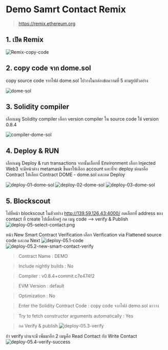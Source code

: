 # Demo Samrt Contact Remix 
> https://remix.ethereum.org


## 1. เปิด Remix
![Remix-copy-code](pic/01-Remix-copy-code.png)

## 2. copy code จาก dome.sol
copy source code จากไฟล์ dome.sol ไปวางในกล่องข้อความที่ 5 ตามรูปตัวอย่าง

![dome-sol](pic/02-dome-sol.png)

## 3. Solidity compiler
เลือกเมนู Solidity compiler เลือก version compiler ใน source code ใช้ version 0.8.4

![compiler-dome-sol](pic/03-compiler-dome-sol.png)

## 4. Deploy & RUN
เลือกเมนู Deploy & run transactions จากนั้นเลือกที่ Environment เลือก Injected Web3 จะมีหน้าต่าง metamask ขึ้นมาให้เลือก account และที่จะ deploy
ต่อมาคือ Contract ให้เลือก Contract DOME - dome.sol และกด Deploy


![deploy-01-dome-sol](pic/04-deploy-env-inject-web3.png)
![deploy-02-dome-sol](pic/04.1-deploy-env-inject-web3.png)
![deploy-03-dome-sol](pic/04.2-deploy-env-inject-web3.png)

## 5. Blockscout
ไปที่หน้า blockscout ในตัวอย่าง http://139.59.126.43:4000/ กดเลือกที่ address ของ contact ที่ create ไปเมื่อสักครู่ กด เมนู code --> verify & Publish
![deploy-05-select-contact.png](pic/05-select-contact.png.png)

หน้า New Smart Contract Verification เลือก  Verification via Flattened source code และกด Next
![deploy-05.1-code](pic/05.1-code.png)
![deploy-05.2-new-smart-contact-verify](pic/05.2-new-smart-contact-verify.png)

> Contract Name : DEMO

> Include nightly builds : No

> Compiler : v0.8.4+commit.c7e474f2

> EVM Version : default

> Optimization : No

> Enter the Solidity Contract Code : copy code จากไฟล์ demo.sol มาวาง

> Try to fetch constructor arguments automatically : Yes

> กด Verify & publish
![deploy-05.3-verify](pic/05.3-verify.png)


ถ้า verify ผ่านจะมี เพิ่มมาอีก 2 เมนูคือ Read Contact กับ Write Contact
![deploy-05.4-verify-success](pic/05.4-verify-success.png)




